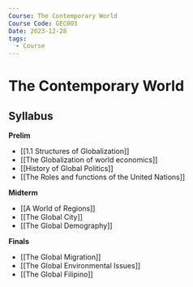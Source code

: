 ```yaml
---
Course: The Contemporary World
Course Code: GEC003
Date: 2023-12-28
tags:
  - Course
---
```

# The Contemporary World
## Syllabus
**Prelim**
- [[1.1 Structures of Globalization]]
- [[The Globalization of world economics]]
- [[History of Global Politics]]
- [[The Roles and functions of the United Nations]]

**Midterm**
- [[A World of Regions]]
- [[The Global City]]
- [[The Global Demography]]

**Finals**
- [[The Global Migration]]
- [[The Global Environmental Issues]]
- [[The Global Filipino]]